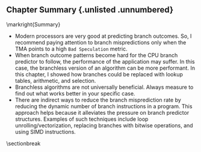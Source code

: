 ## Chapter Summary {.unlisted .unnumbered}

\markright{Summary}

* Modern processors are very good at predicting branch outcomes. So, I recommend paying attention to branch mispredictions only when the TMA points to a high `Bad Speculation` metric.
* When branch outcome patterns become hard for the CPU branch predictor to follow, the performance of the application may suffer. In this case, the branchless version of an algorithm can be more performant. In this chapter, I showed how branches could be replaced with lookup tables, arithmetic, and selection.
* Branchless algorithms are not universally beneficial. Always measure to find out what works better in your specific case.
* There are indirect ways to reduce the branch misprediction rate by reducing the dynamic number of branch instructions in a program. This approach helps because it alleviates the pressure on branch predictor structures. Examples of such techniques include loop unrolling/vectorization, replacing branches with bitwise operations, and using SIMD instructions.

\sectionbreak
